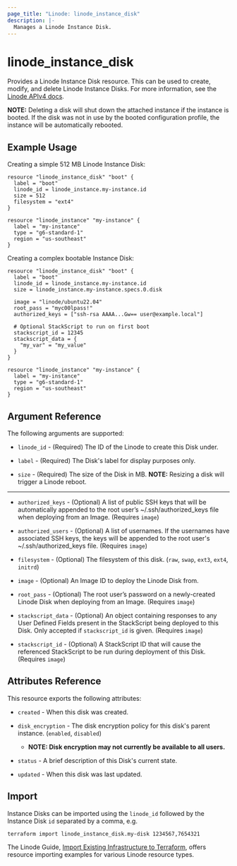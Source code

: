 ```yaml
---
page_title: "Linode: linode_instance_disk"
description: |-
  Manages a Linode Instance Disk.
---
```


# linode\_instance\_disk

Provides a Linode Instance Disk resource. This can be used to create, modify, and delete Linode Instance Disks.
For more information, see the [Linode APIv4 docs](https://techdocs.akamai.com/linode-api/reference/post-add-linode-disk).

**NOTE:** Deleting a disk will shut down the attached instance if the instance is booted. If the disk was not in use by the booted configuration profile, the instance will be automatically rebooted.

## Example Usage

Creating a simple 512 MB Linode Instance Disk:

```hcl
resource "linode_instance_disk" "boot" {
  label = "boot"
  linode_id = linode_instance.my-instance.id
  size = 512
  filesystem = "ext4"
}

resource "linode_instance" "my-instance" {
  label = "my-instance"
  type = "g6-standard-1"
  region = "us-southeast"
}
```

Creating a complex bootable Instance Disk:

```hcl
resource "linode_instance_disk" "boot" {
  label = "boot"
  linode_id = linode_instance.my-instance.id
  size = linode_instance.my-instance.specs.0.disk

  image = "linode/ubuntu22.04"
  root_pass = "myc00lpass!"
  authorized_keys = ["ssh-rsa AAAA...Gw== user@example.local"]
  
  # Optional StackScript to run on first boot
  stackscript_id = 12345
  stackscript_data = {
    "my_var" = "my_value"
  }
}

resource "linode_instance" "my-instance" {
  label = "my-instance"
  type = "g6-standard-1"
  region = "us-southeast"
}
```

## Argument Reference

The following arguments are supported:

* `linode_id` - (Required) The ID of the Linode to create this Disk under.

* `label` - (Required) The Disk's label for display purposes only.

* `size` - (Required) The size of the Disk in MB. **NOTE:** Resizing a disk will trigger a Linode reboot.

- - -

* `authorized_keys` - (Optional) A list of public SSH keys that will be automatically appended to the root user’s ~/.ssh/authorized_keys file when deploying from an Image. (Requires `image`)

* `authorized_users` - (Optional) A list of usernames. If the usernames have associated SSH keys, the keys will be appended to the root user's ~/.ssh/authorized_keys file. (Requires `image`)

* `filesystem` - (Optional) The filesystem of this disk. (`raw`, `swap`, `ext3`, `ext4`, `initrd`)

* `image` - (Optional) An Image ID to deploy the Linode Disk from.

* `root_pass` - (Optional) The root user’s password on a newly-created Linode Disk when deploying from an Image. (Requires `image`)

* `stackscript_data` - (Optional) An object containing responses to any User Defined Fields present in the StackScript being deployed to this Disk. Only accepted if `stackscript_id` is given. (Requires `image`)

* `stackscript_id` - (Optional) A StackScript ID that will cause the referenced StackScript to be run during deployment of this Disk. (Requires `image`)

## Attributes Reference

This resource exports the following attributes:

* `created` - When this disk was created.

* `disk_encryption` - The disk encryption policy for this disk's parent instance. (`enabled`, `disabled`)

  * **NOTE: Disk encryption may not currently be available to all users.**

* `status` - A brief description of this Disk's current state.

* `updated` - When this disk was last updated.

## Import

Instance Disks can be imported using the `linode_id` followed by the Instance Disk `id` separated by a comma, e.g.

```sh
terraform import linode_instance_disk.my-disk 1234567,7654321
```

The Linode Guide, [Import Existing Infrastructure to Terraform](https://www.linode.com/docs/applications/configuration-management/import-existing-infrastructure-to-terraform/), offers resource importing examples for various Linode resource types.
